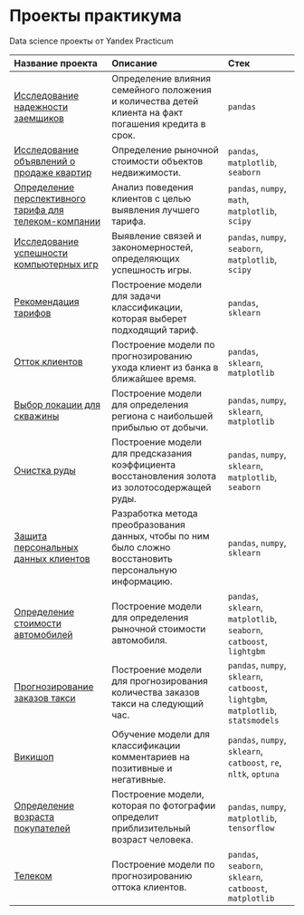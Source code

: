 # Проекты практикума
Data science проекты от Yandex Practicum 

| Название проекта                                                                       | Описание                                                                                                | Стек                                                                                                          |
|:---------------------------------------------------------------------------------------|:--------------------------------------------------------------------------------------------------------|:--------------------------------------------------------------------------------------------------------------|
| [Исследование надежности заемщиков](borrower_reliability_study)                        | Определение влияния семейного положения и количества детей клиента на факт погашения кредита в срок.    | ```pandas```                                                                                                  |
| [Исследование объявлений о продаже квартир](research_advertisements_apartments)        | Определение рыночной стоимости объектов недвижимости.                                                   | ```pandas```, ```matplotlib```, ```seaborn```                                                                 |
| [Определение перспективного тарифа для телеком-компании](determination_tariff_telecom) | Анализ поведения клиентов с целью выявления лучшего тарифа.                                             | ```pandas```, ```numpy```, ```math```, ```matplotlib```, ```scipy```                                          |
| [Исследование успешности компьютерных игр](research_success_computer_games)            | Выявление связей и закономерностей, определяющих успешность игры.                                       | ```рandas```, ```numpy```, ```seaborn```, ```matplotlib```, ```scipy```                                       |
| [Рекомендация тарифов](tariff_recommendation)                                          | Построение модели для задачи классификации, которая выберет подходящий тариф.                           | ```pandas```, ```sklearn```                                                                                   |
| [Отток клиентов](customer_churn)                                                       | Построение модели по прогнозированию ухода клиент из банка в ближайшее время.                           | ```pandas```, ```sklearn```, ```matplotlib```                                                                 |
| [Выбор локации для скважины](choosing_location)                                        | Построение модели для определения региона с наибольшей прибылью от добычи.                              | ```pandas```, ```numpy```, ```sklearn```, ```matplotlib```                                                    |
| [Очистка руды](ore_cleaning)                                                           | Построение модели для предсказания коэффициента восстановления золота из золотосодержащей руды.         | ```pandas```, ```numpy```, ```sklearn```, ```matplotlib```, ```seaborn```                                     |
| [Защита персональных данных клиентов](protection_of_personal_data)                     | Разработка метода преобразования данных, чтобы по ним было сложно восстановить персональную информацию. | ```pandas```, ```numpy```, ```sklearn```                                                                      |
| [Определение стоимости автомобилей](determining_cost_cars)                             | Построение модели для определения рыночной стоимости автомобиля.                                        | ```pandas```, ```sklearn```, ```matplotlib```, ```seaborn```, ```catboost```, ```lightgbm```                  |
| [Прогнозирование заказов такси](forecasting_taxi_orders)                               | Построение модели для прогнозирования количества заказов такси на следующий час.                        | ```pandas```, ```numpy```, ```sklearn```, ```catboost```, ```lightgbm```, ```matplotlib```, ```statsmodels``` |
| [Викишоп](wikishop)                                                                    | Обучение модели для классификации комментариев на позитивные и негативные.                              | ```pandas```, ```numpy```, ```sklearn```, ```catboost```, ```re```, ```nltk```, ```optuna```                  |
| [Определение возраста покупателей](determining_age_buyers)                             | Построение модели, которая по фотографии определит приблизительный возраст человека.                    | ```pandas```, ```numpy```, ```matplotlib```, ```tensorflow```                                                 |
| [Телеком](telecom)                                                                     | Построение модели по прогнозированию оттока клиентов.                                                   | ```pandas```, ```seaborn```, ```sklearn```, ```catboost```, ```matplotlib```                                  |
